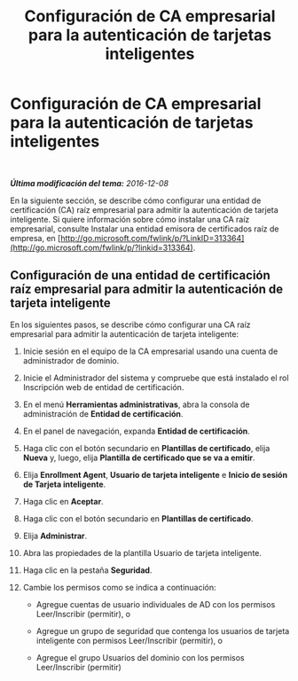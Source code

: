 ﻿---
title: Configuración de CA empresarial para la autenticación de tarjetas inteligentes
TOCTitle: Configuración de CA empresarial para la autenticación de tarjetas inteligentes
ms:assetid: c24e0891-e108-4cb6-9902-c6a4c8e68455
ms:mtpsurl: https://technet.microsoft.com/es-es/library/Dn308571(v=OCS.15)
ms:contentKeyID: 56271353
ms.date: 01/07/2017
mtps_version: v=OCS.15
ms.translationtype: HT
---

# Configuración de CA empresarial para la autenticación de tarjetas inteligentes

 

_**Última modificación del tema:** 2016-12-08_

En la siguiente sección, se describe cómo configurar una entidad de certificación (CA) raíz empresarial para admitir la autenticación de tarjeta inteligente. Si quiere información sobre cómo instalar una CA raíz empresarial, consulte Instalar una entidad emisora de certificados raíz de empresa, en [http://go.microsoft.com/fwlink/p/?LinkID=313364](http://go.microsoft.com/fwlink/p/?linkid=313364).

## Configuración de una entidad de certificación raíz empresarial para admitir la autenticación de tarjeta inteligente

En los siguientes pasos, se describe cómo configurar una CA raíz empresarial para admitir la autenticación de tarjeta inteligente:

1.  Inicie sesión en el equipo de la CA empresarial usando una cuenta de administrador de dominio.

2.  Inicie el Administrador del sistema y compruebe que está instalado el rol Inscripción web de entidad de certificación.

3.  En el menú **Herramientas administrativas**, abra la consola de administración de **Entidad de certificación**.

4.  En el panel de navegación, expanda **Entidad de certificación**.

5.  Haga clic con el botón secundario en **Plantillas de certificado**, elija **Nueva** y, luego, elija **Plantilla de certificado que se va a emitir**.

6.  Elija **Enrollment Agent**, **Usuario de tarjeta inteligente** e **Inicio de sesión de Tarjeta inteligente**.

7.  Haga clic en **Aceptar**.

8.  Haga clic con el botón secundario en **Plantillas de certificado**.

9.  Elija **Administrar**.

10. Abra las propiedades de la plantilla Usuario de tarjeta inteligente.

11. Haga clic en la pestaña **Seguridad**.

12. Cambie los permisos como se indica a continuación:
    
      - Agregue cuentas de usuario individuales de AD con los permisos Leer/Inscribir (permitir), o
    
      - Agregue un grupo de seguridad que contenga los usuarios de tarjeta inteligente con permisos Leer/Inscribir (permitir), o
    
      - Agregue el grupo Usuarios del dominio con los permisos Leer/Inscribir (permitir)

